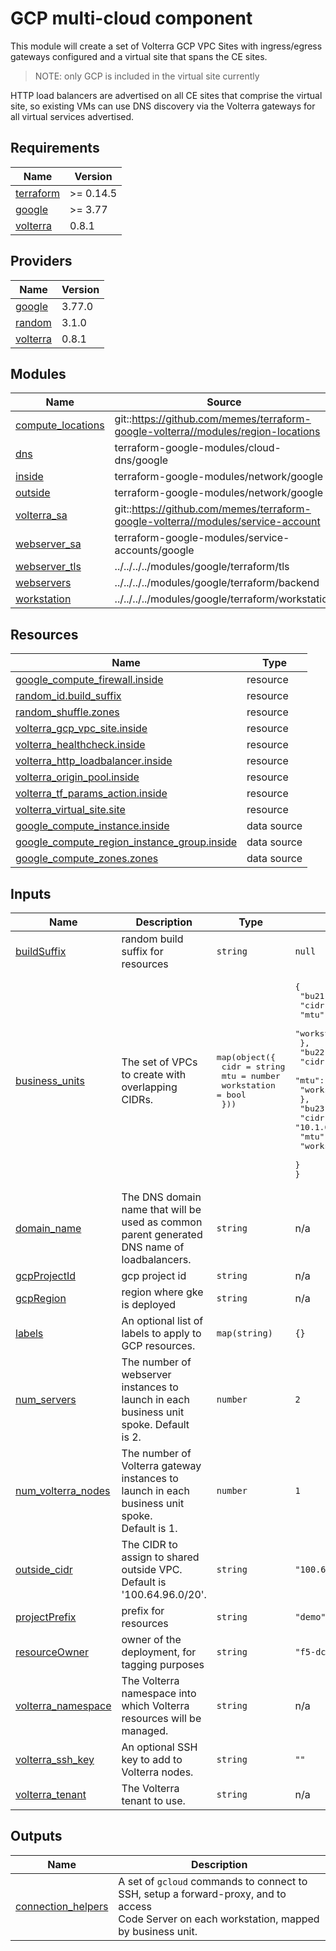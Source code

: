 # GCP multi-cloud component

This module will create a set of Volterra GCP VPC Sites with ingress/egress gateways
configured and a virtual site that spans the CE sites.

> NOTE: only GCP is included in the virtual site currently

HTTP load balancers are advertised on all CE sites that comprise the virtual site,
so existing VMs can use DNS discovery via the Volterra gateways for all virtual
services advertised.

<!-- TODO @memes - images, expand -->

<!-- markdownlint-disable no-inline-html -->
<!-- BEGINNING OF PRE-COMMIT-TERRAFORM DOCS HOOK -->
## Requirements

| Name | Version |
|------|---------|
| <a name="requirement_terraform"></a> [terraform](#requirement\_terraform) | >= 0.14.5 |
| <a name="requirement_google"></a> [google](#requirement\_google) | >= 3.77 |
| <a name="requirement_volterra"></a> [volterra](#requirement\_volterra) | 0.8.1 |

## Providers

| Name | Version |
|------|---------|
| <a name="provider_google"></a> [google](#provider\_google) | 3.77.0 |
| <a name="provider_random"></a> [random](#provider\_random) | 3.1.0 |
| <a name="provider_volterra"></a> [volterra](#provider\_volterra) | 0.8.1 |

## Modules

| Name | Source | Version |
|------|--------|---------|
| <a name="module_compute_locations"></a> [compute\_locations](#module\_compute\_locations) | git::https://github.com/memes/terraform-google-volterra//modules/region-locations | 0.3.0 |
| <a name="module_dns"></a> [dns](#module\_dns) | terraform-google-modules/cloud-dns/google | 3.1.0 |
| <a name="module_inside"></a> [inside](#module\_inside) | terraform-google-modules/network/google | 3.0.1 |
| <a name="module_outside"></a> [outside](#module\_outside) | terraform-google-modules/network/google | 3.0.1 |
| <a name="module_volterra_sa"></a> [volterra\_sa](#module\_volterra\_sa) | git::https://github.com/memes/terraform-google-volterra//modules/service-account | 0.2.1 |
| <a name="module_webserver_sa"></a> [webserver\_sa](#module\_webserver\_sa) | terraform-google-modules/service-accounts/google | 4.0.0 |
| <a name="module_webserver_tls"></a> [webserver\_tls](#module\_webserver\_tls) | ../../../../modules/google/terraform/tls | n/a |
| <a name="module_webservers"></a> [webservers](#module\_webservers) | ../../../../modules/google/terraform/backend | n/a |
| <a name="module_workstation"></a> [workstation](#module\_workstation) | ../../../../modules/google/terraform/workstation | n/a |

## Resources

| Name | Type |
|------|------|
| [google_compute_firewall.inside](https://registry.terraform.io/providers/hashicorp/google/latest/docs/resources/compute_firewall) | resource |
| [random_id.build_suffix](https://registry.terraform.io/providers/hashicorp/random/latest/docs/resources/id) | resource |
| [random_shuffle.zones](https://registry.terraform.io/providers/hashicorp/random/latest/docs/resources/shuffle) | resource |
| [volterra_gcp_vpc_site.inside](https://registry.terraform.io/providers/volterraedge/volterra/0.8.1/docs/resources/gcp_vpc_site) | resource |
| [volterra_healthcheck.inside](https://registry.terraform.io/providers/volterraedge/volterra/0.8.1/docs/resources/healthcheck) | resource |
| [volterra_http_loadbalancer.inside](https://registry.terraform.io/providers/volterraedge/volterra/0.8.1/docs/resources/http_loadbalancer) | resource |
| [volterra_origin_pool.inside](https://registry.terraform.io/providers/volterraedge/volterra/0.8.1/docs/resources/origin_pool) | resource |
| [volterra_tf_params_action.inside](https://registry.terraform.io/providers/volterraedge/volterra/0.8.1/docs/resources/tf_params_action) | resource |
| [volterra_virtual_site.site](https://registry.terraform.io/providers/volterraedge/volterra/0.8.1/docs/resources/virtual_site) | resource |
| [google_compute_instance.inside](https://registry.terraform.io/providers/hashicorp/google/latest/docs/data-sources/compute_instance) | data source |
| [google_compute_region_instance_group.inside](https://registry.terraform.io/providers/hashicorp/google/latest/docs/data-sources/compute_region_instance_group) | data source |
| [google_compute_zones.zones](https://registry.terraform.io/providers/hashicorp/google/latest/docs/data-sources/compute_zones) | data source |

## Inputs

| Name | Description | Type | Default | Required |
|------|-------------|------|---------|:--------:|
| <a name="input_buildSuffix"></a> [buildSuffix](#input\_buildSuffix) | random build suffix for resources | `string` | `null` | no |
| <a name="input_business_units"></a> [business\_units](#input\_business\_units) | The set of VPCs to create with overlapping CIDRs. | <pre>map(object({<br>    cidr        = string<br>    mtu         = number<br>    workstation = bool<br>  }))</pre> | <pre>{<br>  "bu21": {<br>    "cidr": "10.1.0.0/16",<br>    "mtu": 1460,<br>    "workstation": true<br>  },<br>  "bu22": {<br>    "cidr": "10.1.0.0/16",<br>    "mtu": 1460,<br>    "workstation": false<br>  },<br>  "bu23": {<br>    "cidr": "10.1.0.0/16",<br>    "mtu": 1460,<br>    "workstation": false<br>  }<br>}</pre> | no |
| <a name="input_domain_name"></a> [domain\_name](#input\_domain\_name) | The DNS domain name that will be used as common parent generated DNS name of<br>loadbalancers. | `string` | n/a | yes |
| <a name="input_gcpProjectId"></a> [gcpProjectId](#input\_gcpProjectId) | gcp project id | `string` | n/a | yes |
| <a name="input_gcpRegion"></a> [gcpRegion](#input\_gcpRegion) | region where gke is deployed | `string` | n/a | yes |
| <a name="input_labels"></a> [labels](#input\_labels) | An optional list of labels to apply to GCP resources. | `map(string)` | `{}` | no |
| <a name="input_num_servers"></a> [num\_servers](#input\_num\_servers) | The number of webserver instances to launch in each business unit spoke. Default<br>is 2. | `number` | `2` | no |
| <a name="input_num_volterra_nodes"></a> [num\_volterra\_nodes](#input\_num\_volterra\_nodes) | The number of Volterra gateway instances to launch in each business unit spoke.<br>Default is 1. | `number` | `1` | no |
| <a name="input_outside_cidr"></a> [outside\_cidr](#input\_outside\_cidr) | The CIDR to assign to shared outside VPC. Default is '100.64.96.0/20'. | `string` | `"100.64.96.0/20"` | no |
| <a name="input_projectPrefix"></a> [projectPrefix](#input\_projectPrefix) | prefix for resources | `string` | `"demo"` | no |
| <a name="input_resourceOwner"></a> [resourceOwner](#input\_resourceOwner) | owner of the deployment, for tagging purposes | `string` | `"f5-dcec"` | no |
| <a name="input_volterra_namespace"></a> [volterra\_namespace](#input\_volterra\_namespace) | The Volterra namespace into which Volterra resources will be managed. | `string` | n/a | yes |
| <a name="input_volterra_ssh_key"></a> [volterra\_ssh\_key](#input\_volterra\_ssh\_key) | An optional SSH key to add to Volterra nodes. | `string` | `""` | no |
| <a name="input_volterra_tenant"></a> [volterra\_tenant](#input\_volterra\_tenant) | The Volterra tenant to use. | `string` | n/a | yes |

## Outputs

| Name | Description |
|------|-------------|
| <a name="output_connection_helpers"></a> [connection\_helpers](#output\_connection\_helpers) | A set of `gcloud` commands to connect to SSH, setup a forward-proxy, and to access<br>Code Server on each workstation, mapped by business unit. |
<!-- END OF PRE-COMMIT-TERRAFORM DOCS HOOK -->
<!-- markdownlint-enable no-inline-html -->

